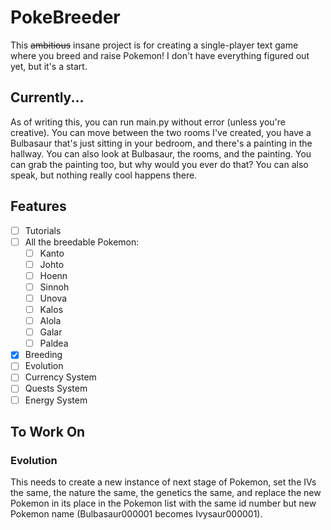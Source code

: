 # PokeBreeder
This ~~ambitious~~ insane project is for creating a single-player text game where you breed and raise Pokemon! I don't have everything figured out yet, but it's a start.

## Currently...

As of writing this, you can run main.py without error (unless you're creative). You can move between the two rooms I've created, you have a Bulbasaur that's just sitting in your bedroom, and there's a painting in the hallway. You can also look at Bulbasaur, the rooms, and the painting. You can grab the painting too, but why would you ever do that? You can also speak, but nothing really cool happens there.

## Features
* [ ] Tutorials
* [ ] All the breedable Pokemon:
  * [ ] Kanto
  * [ ] Johto
  * [ ] Hoenn
  * [ ] Sinnoh
  * [ ] Unova
  * [ ] Kalos
  * [ ] Alola
  * [ ] Galar
  * [ ] Paldea
* [x] Breeding
* [ ] Evolution
* [ ] Currency System
* [ ] Quests System
* [ ] Energy System

## To Work On

### Evolution

This needs to create a new instance of next stage of Pokemon, set the IVs the same, the nature the same, the genetics the same, and replace the new Pokemon in its place in the Pokemon list with the same id number but new Pokemon name (Bulbasaur000001 becomes Ivysaur000001).
